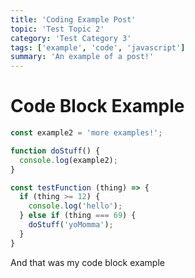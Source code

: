 ```yaml
---
title: 'Coding Example Post'
topic: 'Test Topic 2'
category: 'Test Category 3'
tags: ['example', 'code', 'javascript']
summary: 'An example of a post!'
---
```


# Code Block Example

```js
const example2 = 'more examples!';

function doStuff() {
  console.log(example2);
}

const testFunction (thing) => {
  if (thing >= 12) {
    console.log('hello');
  } else if (thing === 69) {
    doStuff('yoMomma');
  }
}
```

And that was my code block example
